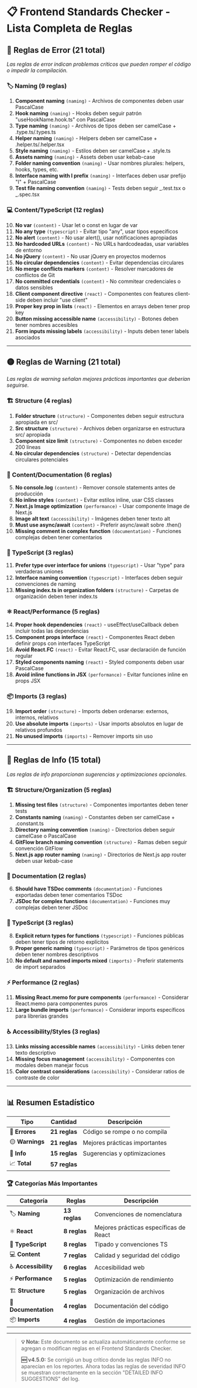 # 📋 Frontend Standards Checker - Lista Completa de Reglas

## 🔴 Reglas de Error (21 total)

_Las reglas de error indican problemas críticos que pueden romper el código o impedir la compilación._

### 🏷️ Naming (9 reglas)

1. **Component naming** `(naming)` - Archivos de componentes deben usar PascalCase
2. **Hook naming** `(naming)` - Hooks deben seguir patrón "useHookName.hook.ts" con PascalCase
3. **Type naming** `(naming)` - Archivos de tipos deben ser camelCase + .type.ts/.types.ts
4. **Helper naming** `(naming)` - Helpers deben ser camelCase + .helper.ts/.helper.tsx
5. **Style naming** `(naming)` - Estilos deben ser camelCase + .style.ts
6. **Assets naming** `(naming)` - Assets deben usar kebab-case
7. **Folder naming convention** `(naming)` - Usar nombres plurales: helpers, hooks, types, etc.
8. **Interface naming with I prefix** `(naming)` - Interfaces deben usar prefijo "I" + PascalCase
9. **Test file naming convention** `(naming)` - Tests deben seguir _.test.tsx o _.spec.tsx

### 💻 Content/TypeScript (12 reglas)

10. **No var** `(content)` - Usar let o const en lugar de var
11. **No any type** `(typescript)` - Evitar tipo "any", usar tipos específicos
12. **No alert** `(content)` - No usar alert(), usar notificaciones apropiadas
13. **No hardcoded URLs** `(content)` - No URLs hardcodeadas, usar variables de entorno
14. **No jQuery** `(content)` - No usar jQuery en proyectos modernos
15. **No circular dependencies** `(content)` - Evitar dependencias circulares
16. **No merge conflicts markers** `(content)` - Resolver marcadores de conflictos de Git
17. **No committed credentials** `(content)` - No commitear credenciales o datos sensibles
18. **Client component directive** `(react)` - Componentes con features client-side deben incluir "use client"
19. **Proper key prop in lists** `(react)` - Elementos en arrays deben tener prop key
20. **Button missing accessible name** `(accessibility)` - Botones deben tener nombres accesibles
21. **Form inputs missing labels** `(accessibility)` - Inputs deben tener labels asociados

---

## 🟡 Reglas de Warning (21 total)

_Las reglas de warning señalan mejores prácticas importantes que deberían seguirse._

### 🏗️ Structure (4 reglas)

1. **Folder structure** `(structure)` - Componentes deben seguir estructura apropiada en src/
2. **Src structure** `(structure)` - Archivos deben organizarse en estructura src/ apropiada
3. **Component size limit** `(structure)` - Componentes no deben exceder 200 líneas
4. **No circular dependencies** `(structure)` - Detectar dependencias circulares potenciales

### 📝 Content/Documentation (6 reglas)

5. **No console.log** `(content)` - Remover console statements antes de producción
6. **No inline styles** `(content)` - Evitar estilos inline, usar CSS classes
7. **Next.js Image optimization** `(performance)` - Usar componente Image de Next.js
8. **Image alt text** `(accessibility)` - Imágenes deben tener texto alt
9. **Must use async/await** `(content)` - Preferir async/await sobre .then()
10. **Missing comment in complex function** `(documentation)` - Funciones complejas deben tener comentarios

### 🔷 TypeScript (3 reglas)

11. **Prefer type over interface for unions** `(typescript)` - Usar "type" para verdaderas uniones
12. **Interface naming convention** `(typescript)` - Interfaces deben seguir convenciones de naming
13. **Missing index.ts in organization folders** `(structure)` - Carpetas de organización deben tener index.ts

### ⚛️ React/Performance (5 reglas)

14. **Proper hook dependencies** `(react)` - useEffect/useCallback deben incluir todas las dependencias
15. **Component props interface** `(react)` - Componentes React deben definir props con interfaces TypeScript
16. **Avoid React.FC** `(react)` - Evitar React.FC, usar declaración de función regular
17. **Styled components naming** `(react)` - Styled components deben usar PascalCase
18. **Avoid inline functions in JSX** `(performance)` - Evitar funciones inline en props JSX

### 📦 Imports (3 reglas)

19. **Import order** `(structure)` - Imports deben ordenarse: externos, internos, relativos
20. **Use absolute imports** `(imports)` - Usar imports absolutos en lugar de relativos profundos
21. **No unused imports** `(imports)` - Remover imports sin uso

---

## 🔵 Reglas de Info (15 total)

_Las reglas de info proporcionan sugerencias y optimizaciones opcionales._

### 🏗️ Structure/Organization (5 reglas)

1. **Missing test files** `(structure)` - Componentes importantes deben tener tests
2. **Constants naming** `(naming)` - Constantes deben ser camelCase + .constant.ts
3. **Directory naming convention** `(naming)` - Directorios deben seguir camelCase o PascalCase
4. **GitFlow branch naming convention** `(structure)` - Ramas deben seguir convención GitFlow
5. **Next.js app router naming** `(naming)` - Directorios de Next.js app router deben usar kebab-case

### 📖 Documentation (2 reglas)

6. **Should have TSDoc comments** `(documentation)` - Funciones exportadas deben tener comentarios TSDoc
7. **JSDoc for complex functions** `(documentation)` - Funciones muy complejas deben tener JSDoc

### 🔷 TypeScript (3 reglas)

8. **Explicit return types for functions** `(typescript)` - Funciones públicas deben tener tipos de retorno explícitos
9. **Proper generic naming** `(typescript)` - Parámetros de tipos genéricos deben tener nombres descriptivos
10. **No default and named imports mixed** `(imports)` - Preferir statements de import separados

### ⚡ Performance (2 reglas)

11. **Missing React.memo for pure components** `(performance)` - Considerar React.memo para componentes puros
12. **Large bundle imports** `(performance)` - Considerar imports específicos para librerías grandes

### ♿ Accessibility/Styles (3 reglas)

13. **Links missing accessible names** `(accessibility)` - Links deben tener texto descriptivo
14. **Missing focus management** `(accessibility)` - Componentes con modales deben manejar focus
15. **Color contrast considerations** `(accessibility)` - Considerar ratios de contraste de color

---

## 📊 Resumen Estadístico

| Tipo            | Cantidad      | Descripción                   |
| --------------- | ------------- | ----------------------------- |
| 🔴 **Errores**  | **21 reglas** | Código se rompe o no compila  |
| 🟡 **Warnings** | **21 reglas** | Mejores prácticas importantes |
| 🔵 **Info**     | **15 reglas** | Sugerencias y optimizaciones  |
| 📈 **Total**    | **57 reglas** |                               |

### 🏆 Categorías Más Importantes

| Categoría            | Reglas        | Descripción                            |
| -------------------- | ------------- | -------------------------------------- |
| 🏷️ **Naming**        | **13 reglas** | Convenciones de nomenclatura           |
| ⚛️ **React**         | **8 reglas**  | Mejores prácticas específicas de React |
| 🔷 **TypeScript**    | **8 reglas**  | Tipado y convenciones TS               |
| 💻 **Content**       | **7 reglas**  | Calidad y seguridad del código         |
| ♿ **Accessibility** | **6 reglas**  | Accesibilidad web                      |
| ⚡ **Performance**   | **5 reglas**  | Optimización de rendimiento            |
| 🏗️ **Structure**     | **5 reglas**  | Organización de archivos               |
| 📖 **Documentation** | **4 reglas**  | Documentación del código               |
| 📦 **Imports**       | **4 reglas**  | Gestión de importaciones               |

---

> **💡 Nota:** Este documento se actualiza automáticamente conforme se agregan o modifican reglas en el Frontend Standards Checker.
>
> **🆕 v4.5.0:** Se corrigió un bug crítico donde las reglas INFO no aparecían en los reportes. Ahora todas las reglas de severidad INFO se muestran correctamente en la sección "DETAILED INFO SUGGESTIONS" del log.
